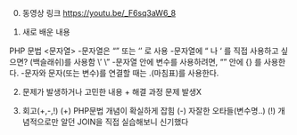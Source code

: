 0. 동영상 링크
https://youtu.be/_F6sq3aW6_8

1. 새로 배운 내용 

PHP 문법
<문자열>
-문자열은 “” 또는 ‘’ 로 사용
-문자열에 “ 나 ‘ 를 직접 사용하고 싶으면? \(백슬래쉬)를 사용함 \’ \”
-문자열 안에 변수를 사용하려면, “” 안에 {} 를 사용한다. 
-문자와 문자(또는 변수)를 연결할 때는 .(마침표)를 사용한다.

2. 문제가 발생하거나 고민한 내용 + 해결 과정 
문제 발생X

3. 회고(+,-,!)
(+) PHP문법 개념이 확실하게 잡힘
(-) 자잘한 오타들(변수명..)
(!) 개념적으로만 알던 JOIN을 직접 실습해보니 신기했다 
